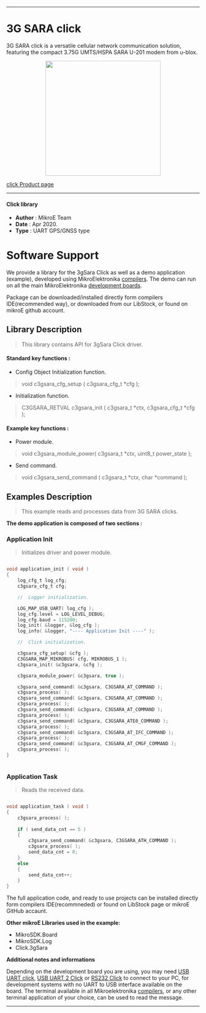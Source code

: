 
---
# 3G SARA click

3G SARA click is a versatile cellular network communication solution, featuring the compact 3.75G UMTS/HSPA SARA U-201 modem from u-blox.

<p align="center">
  <img src="https://download.mikroe.com/images/click_for_ide/3gsara_click.png" height=300px>
</p>

[click Product page](<https://www.mikroe.com/3g-sara-click>)

---


#### Click library 

- **Author**        : MikroE Team
- **Date**          : Apr 2020.
- **Type**          : UART GPS/GNSS type


# Software Support

We provide a library for the 3gSara Click 
as well as a demo application (example), developed using MikroElektronika 
[compilers](https://shop.mikroe.com/compilers). 
The demo can run on all the main MikroElektronika [development boards](https://shop.mikroe.com/development-boards).

Package can be downloaded/installed directly form compilers IDE(recommended way), or downloaded from our LibStock, or found on mikroE github account. 

## Library Description

> This library contains API for 3gSara Click driver.

#### Standard key functions :

- Config Object Initialization function.
> void c3gsara_cfg_setup ( c3gsara_cfg_t *cfg ); 
 
- Initialization function.
> C3GSARA_RETVAL c3gsara_init ( c3gsara_t *ctx, c3gsara_cfg_t *cfg );

#### Example key functions :

- Power module.
> void c3gsara_module_power( c3gsara_t *ctx, uint8_t power_state );

- Send command.
> void c3gsara_send_command ( c3gsara_t *ctx, char *command );

## Examples Description

> This example reads and processes data from 3G SARA clicks.

**The demo application is composed of two sections :**

### Application Init 

> Initializes driver and power module.

```c

void application_init ( void )
{
    log_cfg_t log_cfg;
    c3gsara_cfg_t cfg;

    //  Logger initialization.

    LOG_MAP_USB_UART( log_cfg );
    log_cfg.level = LOG_LEVEL_DEBUG;
    log_cfg.baud = 115200;
    log_init( &logger, &log_cfg );
    log_info( &logger, "---- Application Init ----" );

    //  Click initialization.

    c3gsara_cfg_setup( &cfg );
    C3GSARA_MAP_MIKROBUS( cfg, MIKROBUS_1 );
    c3gsara_init( &c3gsara, &cfg );

    c3gsara_module_power( &c3gsara, true );

    c3gsara_send_command( &c3gsara, C3GSARA_AT_COMMAND ); 
    c3gsara_process( );
    c3gsara_send_command( &c3gsara, C3GSARA_AT_COMMAND ); 
    c3gsara_process( );
    c3gsara_send_command( &c3gsara, C3GSARA_AT_COMMAND ); 
    c3gsara_process( );
    c3gsara_send_command( &c3gsara, C3GSARA_ATE0_COMMAND ); 
    c3gsara_process( );
    c3gsara_send_command( &c3gsara, C3GSARA_AT_IFC_COMMAND ); 
    c3gsara_process( );
    c3gsara_send_command( &c3gsara, C3GSARA_AT_CMGF_COMMAND ); 
    c3gsara_process( );
}
  
```

### Application Task

> Reads the received data.

```c

void application_task ( void )
{
    c3gsara_process( );
    
    if ( send_data_cnt == 5 )
    {
        c3gsara_send_command( &c3gsara, C3GSARA_ATH_COMMAND );
        c3gsara_process( );
        send_data_cnt = 0;
    }
    else
    {
        send_data_cnt++;
    }
}

```

The full application code, and ready to use projects can be  installed directly form compilers IDE(recommneded) or found on LibStock page or mikroE GitHub accaunt.

**Other mikroE Libraries used in the example:** 

- MikroSDK.Board
- MikroSDK.Log
- Click.3gSara

**Additional notes and informations**

Depending on the development board you are using, you may need 
[USB UART click](https://shop.mikroe.com/usb-uart-click), 
[USB UART 2 Click](https://shop.mikroe.com/usb-uart-2-click) or 
[RS232 Click](https://shop.mikroe.com/rs232-click) to connect to your PC, for 
development systems with no UART to USB interface available on the board. The 
terminal available in all Mikroelektronika 
[compilers](https://shop.mikroe.com/compilers), or any other terminal application 
of your choice, can be used to read the message.



---
